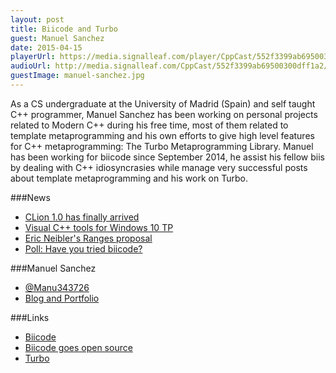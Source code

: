 ```yaml
---
layout: post
title: Biicode and Turbo
guest: Manuel Sanchez
date: 2015-04-15
playerUrl: https://media.signalleaf.com/player/CppCast/552f3399ab69500300dff1a2/
audioUrl: http://media.signalleaf.com/CppCast/552f3399ab69500300dff1a2/cppcast-008.mp3
guestImage: manuel-sanchez.jpg
---
```


As a CS undergraduate at the University of Madrid (Spain) and self taught C++ programmer, Manuel Sanchez has been working on personal projects related to Modern C++ during his free time, most of them related to template metaprogramming and his own efforts to give high level features for C++ metaprogramming: The Turbo Metaprogramming Library. Manuel has been working for biicode since September 2014, he assist his fellow biis by dealing with C++ idiosyncrasies while manage very successful posts about template metaprogramming and his work on Turbo.

###News

 - [CLion 1.0 has finally arrived](http://blog.jetbrains.com/clion/2015/04/clion-1-0-has-finally-arrived/)
 - [Visual C++ tools for Windows 10 TP](http://blogs.msdn.com/b/vcblog/archive/2015/03/26/visual-c-tools-for-windows-10-technical-preview.aspx)
 - [Eric Neibler's Ranges proposal](http://boost-sandbox.sourceforge.net/std/wg21/D4382.pdf)
 - [Poll: Have you tried biicode?](http://poll.fm/58msq)
 
###Manuel Sanchez

 - [@Manu343726](https://twitter.com/Manu343726)
 - [Blog and Portfolio](http://manu343726.github.io/)

###Links

 - [Biicode](https://www.biicode.com/)
 - [Biicode goes open source](http://blog.biicode.com/biicode-open-source-client/)
 - [Turbo](https://github.com/Manu343726/Turbo)